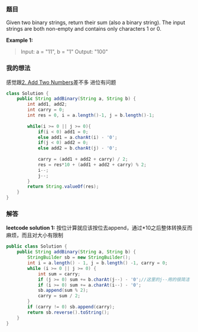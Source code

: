 ﻿### 题目
Given two binary strings, return their sum (also a binary string).
The input strings are both non-empty and contains only characters 1 or 0.

**Example 1:**
>Input: a = "11", b = "1"
Output: "100"


### 我的想法
感觉跟[2. Add Two Numbers](https://blog.csdn.net/brynjiang/article/details/88820384)差不多
进位有问题
```java
class Solution {
    public String addBinary(String a, String b) {
        int add1, add2;
        int carry = 0;
        int res = 0, i = a.length()-1, j = b.length()-1;
        
        while(i >= 0 || j >= 0){
            if(i < 0) add1 = 0;
            else add1 = a.charAt(i) - '0';
            if(j < 0) add2 = 0;
            else add2 = b.charAt(j) - '0';
            
            carry = (add1 + add2 + carry) / 2;
            res = res*10 + (add1 + add2 + carry) % 2;
            i--;
            j--;
        }
        return String.valueOf(res);
    }
}
```

### 解答
**leetcode solution 1:**
按位计算就应该按位去append，通过*10之后整体转换反而麻烦，而且对大小有限制
```java
public class Solution {
    public String addBinary(String a, String b) {
        StringBuilder sb = new StringBuilder();
        int i = a.length() - 1, j = b.length() -1, carry = 0;
        while (i >= 0 || j >= 0) {
            int sum = carry;
            if (j >= 0) sum += b.charAt(j--) - '0';//这里的j--用的很简洁
            if (i >= 0) sum += a.charAt(i--) - '0';
            sb.append(sum % 2);
            carry = sum / 2;
        }
        if (carry != 0) sb.append(carry);
        return sb.reverse().toString();
    }
}
```
